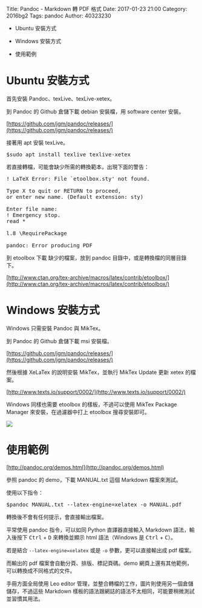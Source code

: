 Title: Pandoc - Markdown 轉 PDF 格式
Date: 2017-01-23 21:00
Category: 2016bg2
Tags: pandoc
Author: 40323230

* Ubuntu 安裝方式

* Windows 安裝方式

* 使用範例

<!-- PELICAN_END_SUMMARY -->

Ubuntu 安裝方式
===

首先安裝 Pandoc、texLive、texLive-xetex。

到 Pandoc 的 Github 倉儲下載 debian 安裝檔，用 software center 安裝。

[https://github.com/jgm/pandoc/releases/](https://github.com/jgm/pandoc/releases/)

接著用 apt 安裝 texLive。

<pre>
$sudo apt install texlive texlive-xetex
</pre>

若直接轉檔，可能會缺少所需的轉換範本，出現下面的警告：

<pre>
! LaTeX Error: File `etoolbox.sty' not found.

Type X to quit or RETURN to proceed,
or enter new name. (Default extension: sty)

Enter file name:
! Emergency stop.
read *

l.8 \RequirePackage

pandoc: Error producing PDF
</pre>

到 etoolbox 下載 缺少的檔案，放到 pandoc 目錄中，或是轉換檔的同層目錄下。

[http://www.ctan.org/tex-archive/macros/latex/contrib/etoolbox/](http://www.ctan.org/tex-archive/macros/latex/contrib/etoolbox/)

Windows 安裝方式
===

Windows 只需安裝 Pandoc 與 MikTex。

到 Pandoc 的 Github 倉儲下載 msi 安裝檔。

[https://github.com/jgm/pandoc/releases/](https://github.com/jgm/pandoc/releases/)

然後根據 XeLaTex 的說明安裝 MikTex，並執行 MikTex Update 更新 xetex 的檔案。

[http://www.texts.io/support/0002/](http://www.texts.io/support/0002/)

Windows 同樣也需要 etoolbox 的樣板，不過可以使用 MikTex Package Manager 來安裝，在過濾器中打上 etoolbox 搜尋安裝即可。

![](https://raw.githubusercontent.com/coursemdetw/project_site_files/gh-pages/files/2016spring/g2/Python_solvespace/0121_01.jpg)

使用範例
===

[http://pandoc.org/demos.html](http://pandoc.org/demos.html)

參照 pandoc 的 demo，下載 MANUAL.txt 這個 Markdown 檔案來測試。

使用以下指令：

<pre>
$pandoc MANUAL.txt --latex-engine=xelatex -o MANUAL.pdf
</pre>

轉換後不會有任何提示，會直接輸出檔案。

平常使用 pandoc 指令，可以如同 Python 直譯器直接輸入 Markdown 語法，輸入後按下 <kbd>Ctrl</kbd> + <kbd>D</kbd> 來轉換並顯示 html 語法（Windows 是 <kbd>Ctrl</kbd> + <kbd>C</kbd>）。

若是結合 `--latex-engine=xelatex` 或是 `-o` 參數，更可以直接輸出成 pdf 檔案。

而輸出的 pdf 檔案會自動分頁、排版、標記頁碼。demo 網頁上還有其他範例，可以轉換成不同格式的文件。

手冊方面全局使用 Leo editor 管理，並整合轉檔的工作，圖片則使用另一個倉儲儲存，不過這些 Markdown 樣板的語法跟網誌的語法不太相同，可能要稍微測試並習慣其用法。